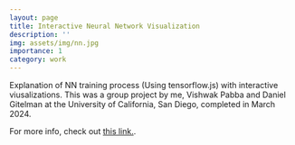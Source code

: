 ```yaml
---
layout: page
title: Interactive Neural Network Visualization
description: ''
img: assets/img/nn.jpg
importance: 1
category: work
---
```


Explanation of NN training process (Using tensorflow.js) with interactive viusalizations. This was a group project by me, Vishwak Pabba and Daniel Gitelman at the University of California, San Diego, completed in March 2024. 

For more info, check out [this link.](https://dgitelman1.github.io/Neural-Network-Visualization/).